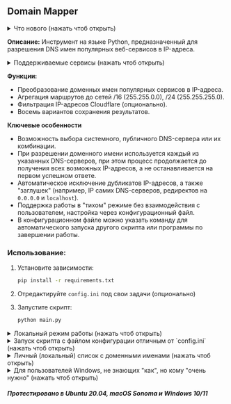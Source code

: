 ## Domain Mapper
<details>
  <summary>Что нового (нажать чтоб открыть)</summary>

- Режим работы с личными (локальными) `platformdb` и `dnsdb`. [Запрос @Noksa](https://github.com/Ground-Zerro/DomainMapper/issues/26) 
- Вспомагательные [утилиты](https://github.com/Ground-Zerro/DomainMapper/tree/main/utilities) для поиска субдоменов.
- Добавлен сервис Twitch. [Запрос @shevernitskiy](https://github.com/Ground-Zerro/DomainMapper/issues/31)
- Добавлен Yandex DNS сервер. [Запрос @Noksa](https://github.com/Ground-Zerro/DomainMapper/issues/26)
- Опция в config.ini: Отключить отображение сведений о загруженой конфигурации.
- Кастомное имя конфигурационного файла. [Запрос @Noksa](https://github.com/Ground-Zerro/DomainMapper/issues/25)
- Добавлен сервис Github Copilot. [Запрос @aspirisen](https://github.com/Ground-Zerro/DomainMapper/issues/23)
- Keenetic CLI формат сохранения. [Запрос @vchikalkin](https://github.com/Ground-Zerro/DomainMapper/pull/20)
- Wireguard формат сохранения. [Запрос @sanikroot](https://github.com/Ground-Zerro/DomainMapper/issues/18)
- Агрегация маршрутов до /24, /16. [Запрос @sergeeximius](https://github.com/Ground-Zerro/DomainMapper/issues/8)
- OVPN формат сохранения. [Запрос @SonyLo](https://github.com/Ground-Zerro/DomainMapper/pull/13)
- Mikrotik формат сохранения. [Запрос @Shaman2010](https://github.com/Ground-Zerro/DomainMapper/pull/9)

</details>

**Описание:** Инструмент на языке Python, предназначенный для разрешения DNS имен популярных веб-сервисов в IP-адреса.


<details>
  <summary>Поддерживаемые сервисы (нажать чтоб открыть)</summary>

- [Antifilter - community edition](https://community.antifilter.download/)
- Youtube
- Facebook
- Openai
- Tik-Tok
- Instagram
- Twitter
- Netflix
- Bing
- Adobe
- Apple
- Google
- Torrent Truckers
- Search engines
- [Github сopilot](https://github.com/features/copilot)
- Twitch
- Личный список

</details>


**Функции:**
- Преобразование доменных имен популярных сервисов в IP-адреса.
- Агрегация маршрутов до сетей /16 (255.255.0.0), /24 (255.255.255.0).
- Фильтрация IP-адресов Cloudflare (опционально).
- Восемь вариантов сохранения результатов.


**Ключевые особенности**
- Возможность выбора системного, публичного DNS-сервера или их комбинации.
- При разрешении доменного имени используется каждый из указанных DNS-серверов, при этом процесс продолжается до получения всех возможных IP-адресов, а не останавливается на первом успешном ответе.
- Автоматическое исключение дубликатов IP-адресов, а также "заглушек" (например, IP самих DNS-серверов, редиректов на `0.0.0.0` и `localhost`).
- Поддержка работы в "тихом" режиме без взаимодействия с пользователем, настройка через конфигурационный файл.
- В конфигурационном файле можно указать команду для автоматического запуска другого скрипта или программы по завершении работы.


###  Использование:

1. Установите зависимости:

   ```bash
   pip install -r requirements.txt
   ```
2. Отредактируйте `config.ini` под свои задачи (опционально)

4. Запустите скрипт:

   ```bash
   python main.py
   ```


<details>
  <summary>Локальный режим работы (нажать чтоб открыть)</summary>

В этом режиме списки DNS серверов и сервисов будут загружены из локальных файлов в папке со скриптом, а не из сети.

Включить загрузку списка сервисов из локального файла `platformdb` - указать `localplatform = yes` в config.ini.
- Формат файла `platformdb`: Название сервиса двоеточие путь к локальному файлу.
Пример:
```
Torrent Truckers: platforms/dns-ttruckers.lst
Search engines: dns-search-engines.txt
Twitch: platforms/service/dns-twitch.txt
```

Включить загрузку списка DNS серверов из локального файла `dnsdb` - указать `localplatform = yes` в config.ini.
- Формат файла `dnsdb`: Название DNS сервера двоеточие IP-адрес пробел IP-адрес.
Пример:
```
CleanBrowsing: 185.228.168.9 185.228.169.9
Alternate DNS: 76.76.19.19 76.223.122.150
AdGuard DNS: 94.140.14.14 94.140.15.15
```

Обратите внимание, что при использовании этого режима названия сервисов и нумерация DNS серверов в config.ini должны соответствовать указанными вами в platformdb и dnsdb файлах.
-

- Формат файла с доменными именами: один домен на одну строку.
Пример:
```
ab.chatgpt.com
api.openai.com
arena.openai.com
```
Указание URL вместо доменного имени (например `ab.chatgpt.com/login` вместо `ab.chatgpt.com` и т.п.) приведет к ошибке.
</details>


<details>
  <summary>Запуск скрипта с файлом конфигурации отличным от `config.ini` (нажать чтоб открыть)</summary>

- Передавать путь к конфигурационному файлу при запуске скрипта можно с помощью опции `-c` (или `--config`). Если параметр не указан, по умолчанию будет использоваться файл `config.ini`.

Пример использования: `main.py -с myconfig.ini` или `python main.py -с config2.ini` или `main.py -с srv5.ini` и т.п.
</details>


<details>
  <summary>Личный (локальный) список с доменными именами (нажать чтоб открыть)</summary>

- Создать файл `custom-dns-list.txt`, записать в него доменные имена и положить рядом со скриптом.  Список будет подхвачен при запуске и отображен в меню как "Custom DNS list".

- Пример файла `custom-dns-list.txt`:
```
ab.chatgpt.com
api.openai.com
arena.openai.com
```
Указание URL вместо доменного имени (например `ab.chatgpt.com/login` вместо `ab.chatgpt.com` и т.п.) приведет к ошибке.
</details>


<details>
  <summary>Для пользователей Windows, не знающих "как", но кому "очень нужно" (нажать чтоб открыть)</summary>

- Загляните в директорию [Windows](https://github.com/Ground-Zerro/DomainMapper/tree/main/Windows) репозитория.
</details>


##### Протестировано в Ubuntu 20.04, macOS Sonoma и Windows 10/11
